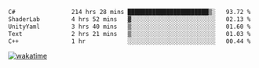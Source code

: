 <!--START_SECTION:waka-->

```txt
C#                214 hrs 28 mins ███████████████████████▒░   93.72 %
ShaderLab         4 hrs 52 mins   ▓░░░░░░░░░░░░░░░░░░░░░░░░   02.13 %
UnityYaml         3 hrs 40 mins   ▒░░░░░░░░░░░░░░░░░░░░░░░░   01.60 %
Text              2 hrs 21 mins   ▒░░░░░░░░░░░░░░░░░░░░░░░░   01.03 %
C++               1 hr            ░░░░░░░░░░░░░░░░░░░░░░░░░   00.44 %
```

<!--END_SECTION:waka-->
[![wakatime](https://wakatime.com/badge/user/6c2f442e-41b4-42e3-bc06-d5d8203ad1da.svg)](https://wakatime.com/@6c2f442e-41b4-42e3-bc06-d5d8203ad1da)
